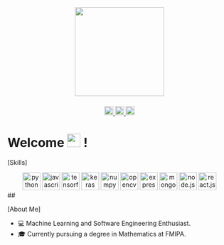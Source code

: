 <div align="center">
  <img height="200" src="https://avatars.githubusercontent.com/u/109959266?v=4"  />
</div>

###

<div align="center">
  <a href="https://www.linkedin.com/in/oky-askal-7209a2253/" target="_blank">
    <img src="https://img.shields.io/static/v1?message=LinkedIn&logo=linkedin&label=&color=0077B5&logoColor=white&labelColor=&style=for-the-badge" height="20" alt="linkedin logo"  />
  </a>
  <a href="https://www.instagram.com/okyaskal/" target="_blank">
    <img src="https://img.shields.io/static/v1?message=Instagram&logo=instagram&label=&color=E4405F&logoColor=white&labelColor=&style=for-the-badge" height="20" alt="instagram logo"  />
  </a>
  <a href="https://www.hackerrank.com/al3131624?hr_r=1" target="_blank">
    <img src="https://img.shields.io/static/v1?message=HackerRank&logo=hackerrank&label=&color=2EC866&logoColor=white&labelColor=&style=for-the-badge" height="20" alt="hackerrank logo"  />
  </a>
</div>

###

<h1> Welcome <img src="https://raw.githubusercontent.com/iampavangandhi/iampavangandhi/master/gifs/Hi.gif" width="30px"> !</h1>

[Skills]

<div align="center">
  <img height="40" src="https://img.shields.io/static/v1?message=Python&logo=python&label=&color=3776AB&logoColor=white&labelColor=&style=for-the-badge" alt="python logo" />
  <img height="40" src="https://img.shields.io/static/v1?message=JavaScript&logo=javascript&label=&color=F7DF1E&logoColor=black&labelColor=&style=for-the-badge" alt="javascript logo" />
  <img height="40" src="https://img.shields.io/static/v1?message=TensorFlow&logo=tensorflow&label=&color=FF6F00&logoColor=white&labelColor=&style=for-the-badge" alt="tensorflow logo" />
  <img height="40" src="https://img.shields.io/static/v1?message=Keras&logo=keras&label=&color=D00000&logoColor=white&labelColor=&style=for-the-badge" alt="keras logo" />
  <img height="40" src="https://img.shields.io/static/v1?message=NumPy&logo=numpy&label=&color=013243&logoColor=white&labelColor=&style=for-the-badge" alt="numpy logo" />
  <img height="40" src="https://img.shields.io/static/v1?message=OpenCV&logo=opencv&label=&color=5C3EE8&logoColor=white&labelColor=&style=for-the-badge" alt="opencv logo" />
  <img height="40" src="https://img.shields.io/static/v1?message=Express.js&logo=express&label=&color=000000&logoColor=white&labelColor=&style=for-the-badge" alt="express.js logo" />
  <img height="40" src="https://img.shields.io/static/v1?message=MongoDB&logo=mongodb&label=&color=47A248&logoColor=white&labelColor=&style=for-the-badge" alt="mongodb logo" />
  <img height="40" src="https://img.shields.io/static/v1?message=Node.js&logo=node.js&label=&color=339933&logoColor=white&labelColor=&style=for-the-badge" alt="node.js logo" />
  <img height="40" src="https://img.shields.io/static/v1?message=React.js&logo=react&label=&color=61DAFB&logoColor=black&labelColor=&style=for-the-badge" alt="react.js logo" />
</div>
## 

[About Me]

-  💻 Machine Learning and Software Engineering Enthusiast.
-  🎓 Currently pursuing a degree in Mathematics at FMIPA.

<!--
**XLevi9/XLevi9** is a ✨ _special_ ✨ repository because its `README.md` (this file) appears on your GitHub profile.

Here are some ideas to get you started:

- 🔭 I’m currently working on ...
- 🌱 I’m currently learning ...
- 👯 I’m looking to collaborate on ...
- 🤔 I’m looking for help with ...
- 💬 Ask me about ...
- 📫 How to reach me: ...
- 😄 Pronouns: ...
- ⚡ Fun fact: ...
-->

